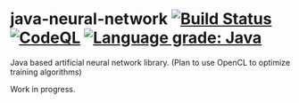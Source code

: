 java-neural-network [![Build Status](https://travis-ci.org/javachaos/java-neural-network.svg?branch=develop)](https://travis-ci.org/javachaos/java-neural-network) [![CodeQL](https://github.com/javachaos/java-neural-network/actions/workflows/codeql-analysis.yml/badge.svg)](https://github.com/javachaos/java-neural-network/actions/workflows/codeql-analysis.yml) [![Language grade: Java](https://img.shields.io/lgtm/grade/java/g/javachaos/java-neural-network.svg?logo=lgtm&logoWidth=18)](https://lgtm.com/projects/g/javachaos/java-neural-network/context:java)
===================

Java based artificial neural network library. (Plan to use OpenCL to optimize training algorithms)

Work in progress.
